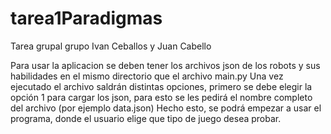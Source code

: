 # tarea1Paradigmas
Tarea grupal grupo Ivan Ceballos y Juan Cabello

Para usar la aplicacion se deben tener los archivos json de los robots y sus habilidades en el mismo directorio que el archivo main.py
Una vez ejecutado el archivo saldrán distintas opciones, primero se debe elegir la opción 1 para cargar los json, para esto se les pedirá el nombre completo del archivo (por ejemplo data.json)
Hecho esto, se podrá empezar a usar el programa, donde el usuario elige que tipo de juego desea probar.
